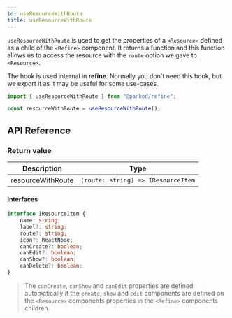 ```yaml
---
id: useResourceWithRoute
title: useResourceWithRoute
---
```


`useResourceWithRoute` is used to get the properties of a `<Resource>` defined as a child of the `<Refine>` component. It returns a function and this function allows us to access the resource with the `route` option we gave to `<Resource>`.

The hook is used internal in **refine**. Normally you don't need this hook, but we export it as it may be useful for some use-cases.

```ts twoslash
import { useResourceWithRoute } from "@pankod/refine";

const resourceWithRoute = useResourceWithRoute();
```

## API Reference

### Return value

| Description       | Type                               |
| ----------------- | ---------------------------------- |
| resourceWithRoute | `(route: string) => IResourceItem` |

#### Interfaces

```ts
interface IResourceItem {
    name: string;
    label?: string;
    route?: string;
    icon?: ReactNode;
    canCreate?: boolean;
    canEdit?: boolean;
    canShow?: boolean;
    canDelete?: boolean;
}
```

> The `canCreate`, `canShow` and `canEdit` properties are defined automatically if the `create`, `show` and `edit` components are defined on the `<Resource>` components properties in the `<Refine>` components children.

